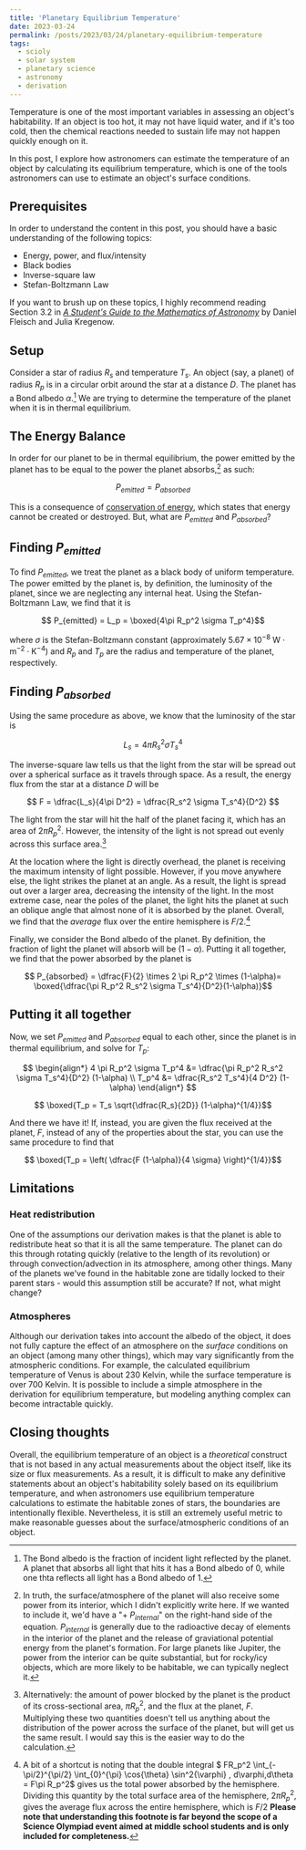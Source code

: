 ```yaml
---
title: 'Planetary Equilibrium Temperature'
date: 2023-03-24
permalink: /posts/2023/03/24/planetary-equilibrium-temperature
tags:
  - scioly
  - solar system
  - planetary science
  - astronomy
  - derivation
---
```


Temperature is one of the most important variables in assessing an object's habitability. If an object is too hot, it may not have liquid water, and if it's too cold, then the chemical reactions needed to sustain life may not happen quickly enough on it.

In this post, I explore how astronomers can estimate the temperature of an object by calculating its equilibrium temperature, which is one of the tools astronomers can use to estimate an object's surface conditions.

## Prerequisites

In order to understand the content in this post, you should have a basic understanding of the following topics:

- Energy, power, and flux/intensity
- Black bodies
- Inverse-square law
- Stefan-Boltzmann Law

If you want to brush up on these topics, I highly recommend reading Section 3.2 in [*A Student's Guide to the Mathematics of Astronomy*](http://www.danfleisch.com/sgmoa/) by Daniel Fleisch and Julia Kregenow.

## Setup

Consider a star of radius $R_{s}$ and temperature $T_{s}$. An object (say, a planet) of radius $R_p$ is in a circular orbit around the star at a distance $D$. The planet has a Bond albedo $\alpha$.[^1] We are trying to determine the temperature of the planet when it is in thermal equilibrium.

[^1]: The Bond albedo is the fraction of incident light reflected by the planet. A planet that absorbs all light that hits it has a Bond albedo of 0, while one thta reflects all light has a Bond albedo of 1.

## The Energy Balance

In order for our planet to be in thermal equilibrium, the power emitted by the planet has to be equal to the power the planet absorbs,[^2] as such:

$$ P_{emitted} = P_{absorbed}$$

[^2]: In truth, the surface/atmosphere of the planet will also receive some power from its interior, which I didn't explicitly write here. If we wanted to include it, we'd have a "$+\text{ }P_{internal}$" on the right-hand side of the equation. $P_{internal}$ is generally due to the radioactive decay of elements in the interior of the planet and the release of graviational potential energy from the planet's formation. For large planets like Jupiter, the power from the interior can be quite substantial, but for rocky/icy objects, which are more likely to be habitable, we can typically neglect it.

This is a consequence of [conservation of energy](https://en.wikipedia.org/wiki/Conservation_of_energy), which states that energy cannot be created or destroyed. But, what are $P_{emitted}$ and $P_{absorbed}$?

## Finding $P_{emitted}$

To find $P_{emitted}$, we treat the planet as a black body of uniform temperature. The power emitted by the planet is, by definition, the luminosity of the planet, since we are neglecting any internal heat. Using the Stefan-Boltzmann Law, we find that it is

$$ P_{emitted} = L_p = \boxed{4\pi R_p^2 \sigma T_p^4}$$

where $\sigma$ is the Stefan-Boltzmann constant (approximately $5.67 \times 10^{-8} \text{ W}\cdot\text{m}^{-2}\cdot\text{K}^{-4}$) and $R_p$ and $T_p$ are the radius and temperature of the planet, respectively.

## Finding $P_{absorbed}$

Using the same procedure as above, we know that the luminosity of the star is

$$ L_s = 4\pi R_s^2 \sigma T_s^4$$

The inverse-square law tells us that the light from the star will be spread out over a spherical surface as it travels through space. As a result, the energy flux from the star at a distance $D$ will be

$$ F = \dfrac{L_s}{4\pi D^2} = \dfrac{R_s^2 \sigma T_s^4}{D^2} $$

The light from the star will hit the half of the planet facing it, which has an area of $2\pi R_p^2$. However, the intensity of the light is not spread out evenly across this surface area.[^3]

[^3]: Alternatively: the amount of power blocked by the planet is the product of its cross-sectional area, $\pi R_p^2$, and the flux at the planet, $F$. Multiplying these two quantities doesn't tell us anything about the distribution of the power across the surface of the planet, but will get us the same result. I would say this is the easier way to do the calculation.

At the location where the light is directly overhead, the planet is receiving the maximum intensity of light possible. However, if you move anywhere else, the light strikes the planet at an angle. As a result, the light is spread out over a larger area, decreasing the intensity of the light. In the most extreme case, near the poles of the planet, the light hits the planet at such an oblique angle that almost none of it is absorbed by the planet. Overall, we find that the *average* flux over the entire hemisphere is $F/2$.[^4]

[^4]: A bit of a shortcut is noting that the double integral $ FR_p^2 \int_{-\pi/2}^{\pi/2} \int_{0}^{\pi} \cos{\theta} \sin^2{\varphi} \, d\varphi\,d\theta = F\pi R_p^2$ gives us the total power absorbed by the hemisphere. Dividing this quantity by the total surface area of the hemisphere, $2\pi R_p^2$, gives the average flux across the entire hemisphere, which is $F/2$ **Please note that understanding this footnote is far beyond the scope of a Science Olympiad event aimed at middle school students and is only included for completeness.**

Finally, we consider the Bond albedo of the planet. By definition, the fraction of light the planet will absorb will be $(1-\alpha)$. Putting it all together, we find that the power absorbed by the planet is

$$ P_{absorbed} = \dfrac{F}{2} \times 2 \pi R_p^2 \times (1-\alpha)= \boxed{\dfrac{\pi R_p^2 R_s^2 \sigma T_s^4}{D^2}(1-\alpha)}$$

## Putting it all together

Now, we set $P_{emitted}$ and $P_{absorbed}$ equal to each other, since the planet is in thermal equilibrium, and solve for $T_p$:

$$
\begin{align*}
  4 \pi R_p^2 \sigma T_p^4 &= \dfrac{\pi R_p^2 R_s^2 \sigma T_s^4}{D^2} (1-\alpha) \\
  T_p^4 &= \dfrac{R_s^2 T_s^4}{4 D^2} (1-\alpha)
\end{align*}
$$

$$ \boxed{T_p = T_s \sqrt{\dfrac{R_s}{2D}} (1-\alpha)^{1/4}}$$

And there we have it! If, instead, you are given the flux received at the planet, $F$, instead of any of the properties about the star, you can use the same procedure to find that

$$ \boxed{T_p = \left( \dfrac{F (1-\alpha)}{4 \sigma} \right)^{1/4}}$$

## Limitations

### Heat redistribution

One of the assumptions our derivation makes is that the planet is able to redistribute heat so that it is all the same temperature. The planet can do this through rotating quickly (relative to the length of its revolution) or through convection/advection in its atmosphere, among other things. Many of the planets we've found in the habitable zone are tidally locked to their parent stars - would this assumption still be accurate? If not, what might change?

### Atmospheres

Although our derivation takes into account the albedo of the object, it does not fully capture the effect of an atmosphere on the *surface* conditions on an object (among many other things), which may vary significantly from the atmospheric conditions. For example, the calculated equilibrium temperature of Venus is about 230 Kelvin, while the surface temperature is over 700 Kelvin. It is possible to include a simple atmosphere in the derivation for equilibrium temperature, but modeling anything complex can become intractable quickly.

## Closing thoughts

Overall, the equilibrium temperature of an object is a *theoretical* construct that is not based in any actual measurements about the object itself, like its size or flux measurements. As a result, it is difficult to make any definitive statements about an object's habitability solely based on its equilibrium temperature, and when astronomers use equilibrium temperature calculations to estimate the habitable zones of stars, the boundaries are intentionally flexible. Nevertheless, it is still an extremely useful metric to make reasonable guesses about the surface/atmospheric conditions of an object.
